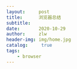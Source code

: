 ```yaml
---
layout:     post
title:      浏览器总结
subtitle:   
date:       2020-10-29
author:     zlw
header-img: img/home.jpg
catalog: 	 true
tags:
    - browser
---
```

